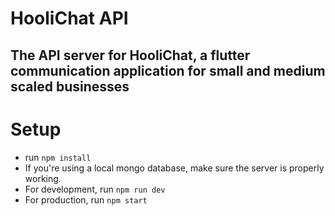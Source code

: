 # HooliChat API

## The API server for HooliChat, a flutter communication application for small and medium scaled businesses

# Setup
- run `npm install`
- If you're using a local mongo database, make sure the server is properly working.
- For development, run `npm run dev`
- For production, run `npm start`